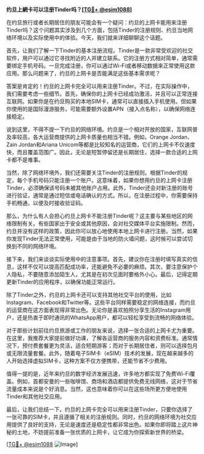 **约旦上網卡可以注册Tinder吗？[[TG💪+ @esim1088](https://t.me/s/esim1088)]**

在约旦旅行或者长期居住的朋友可能会有一个疑问：约旦的上网卡能用来注册Tinder吗？这个问题其实涉及到几个方面，包括Tinder的注册规则、约旦当地网络环境以及实际使用中的体验。今天，我们就来详细聊聊这个话题。

首先，让我们了解一下Tinder的基本注册流程。Tinder是一款非常受欢迎的社交软件，用户可以通过它寻找附近的人并建立联系。它的注册方式相对简单，通常需要绑定手机号码。一旦完成注册，你可以通过Wi-Fi或者移动数据来正常使用这款应用。那么问题来了，约旦的上网卡是否能满足这些基本需求呢？

答案是肯定的！约旦的上网卡完全可以用来注册Tinder。不过，在实际操作中，我们需要考虑一些细节。首先，确保你的上网卡已经成功激活，并且可以正常连接互联网。如果你是在约旦购买的本地SIM卡，通常可以直接插入手机使用。但如果你使用的是国际漫游服务，可能需要额外设置APN（接入点名称），以确保网络连接稳定。

说到这里，不得不提一下约旦的网络环境。约旦是一个相对开放的国家，互联网普及率较高，各大运营商提供的上网卡质量也相当不错。例如，Orange Jordan、Zain Jordan和Ariana Unicom等都是比较知名的运营商，它们的上网卡不仅速度快，而且覆盖范围广。因此，无论是短暂停留还是长期居住，选择一款合适的上网卡都不是难事。

当然，除了网络环境外，我们还需要关注Tinder的注册规则。根据Tinder的规定，每个手机号码只能注册一个账户。这意味着，如果你想用约旦的上网卡注册Tinder，必须确保该号码未被其他账户占用。此外，Tinder还会对新注册的账号进行验证，通常是通过短信或电话确认的方式。所以，在注册过程中，你需要保持手机畅通，以便及时接收验证码。

那么，为什么有人会担心约旦上网卡不能注册Tinder呢？这主要与某些地区的网络限制有关。有些国家出于安全或其他原因，会对社交媒体平台实施限制。然而，约旦并没有这样的政策，因此你可以放心地使用本地上网卡进行注册。当然，如果你发现Tinder无法正常使用，可能是由于当地的防火墙问题，这时候可以尝试切换到不同的网络环境。

接下来，我们来谈谈实际使用中的注意事项。首先，建议你在注册时填写真实的信息，这样不仅可以提高匹配成功率，还能避免不必要的麻烦。其次，要注意保护个人隐私，不要随意添加陌生人，尤其是在初次见面时要格外小心。最后，记得定期更新Tinder的应用程序，以确保功能正常运行。

除了Tinder之外，约旦的上网卡还可以支持其他社交平台的使用，比如Instagram、Facebook和Twitter等。这些平台同样需要稳定的网络连接，而约旦的运营商在这方面表现得非常出色。无论你是喜欢拍照分享生活的Instagram用户，还是热衷于即时通讯的WhatsApp用户，都可以轻松享受到流畅的网络体验。

对于那些计划前往约旦旅游或工作的朋友来说，选择一张合适的上网卡尤为重要。在这里，我推荐大家提前做好功课，了解各运营商的服务内容和资费标准。通常情况下，预付费套餐更为灵活，适合短期游客；而对于长期居住者，则可以选择包月或无限流量套餐。此外，随着电子SIM卡（eSIM）技术的发展，现在越来越多的人开始选择虚拟SIM卡，这种方案不仅方便携带，还能节省不少费用。

值得一提的是，近年来约旦的数字经济发展迅速，许多地方都实现了免费Wi-Fi覆盖。例如，首都安曼的一些咖啡馆、商场和酒店都提供免费无线网络，这对于节省流量成本来说是个好消息。当然，这也意味着你可以在这些场所更方便地使用Tinder和其他社交应用。

最后，让我们总结一下。约旦的上网卡完全可以用来注册Tinder，只要你选择了一张可靠的SIM卡，并且遵循了相关的注册规则。同时，约旦的网络环境为社交应用提供了良好的支持，无论是速度还是稳定性都非常出色。如果你即将踏上这片神秘的土地，不妨提前准备一张优质的上网卡，让它成为你探索新世界的桥梁。

[[TG💪+ @esim1088](https://t.me/s/esim1088) ![Image](https://i.postimg.cc/4NQfJmqS/Snipaste-2025-05-13-00-14-12.png)]